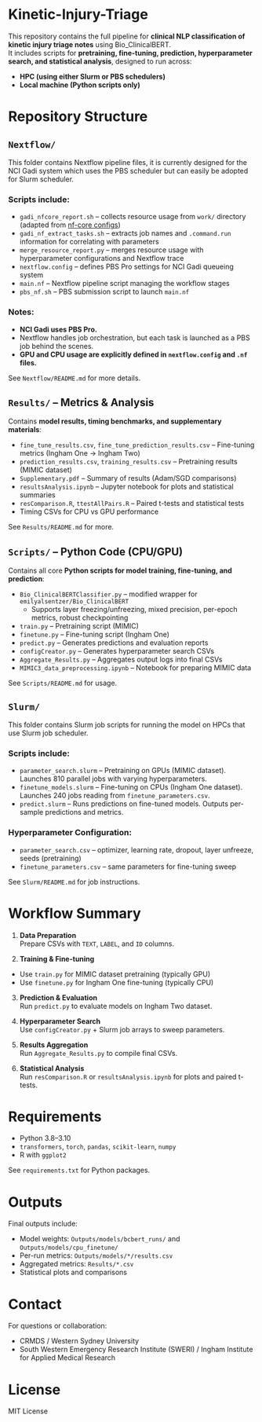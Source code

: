 # Kinetic-Injury-Triage

This repository contains the full pipeline for **clinical NLP classification of kinetic injury triage notes** using Bio_ClinicalBERT.  
It includes scripts for **pretraining, fine-tuning, prediction, hyperparameter search, and statistical analysis**, designed to run across:

- **HPC (using either Slurm or PBS schedulers)**  
- **Local machine (Python scripts only)**

# Repository Structure

## `Nextflow/` 

This folder contains Nextflow pipeline files, it is currently designed for the NCI Gadi system which uses the PBS scheduler but can easily be adopted for Slurm scheduler. 

### Scripts include:

- `gadi_nfcore_report.sh` – collects resource usage from `work/` directory (adapted from [nf-core configs](https://nf-co.re/configs/nci_gadi/))  
- `gadi_nf_extract_tasks.sh` – extracts job names and `.command.run` information for correlating with parameters  
- `merge_resource_report.py` – merges resource usage with hyperparameter configurations and Nextflow trace  
- `nextflow.config` – defines PBS Pro settings for NCI Gadi queueing system  
- `main.nf` – Nextflow pipeline script managing the workflow stages  
- `pbs_nf.sh` – PBS submission script to launch `main.nf` 

### Notes:

- **NCI Gadi uses PBS Pro.**  
- Nextflow handles job orchestration, but each task is launched as a PBS job behind the scenes.  
- **GPU and CPU usage are explicitly defined in `nextflow.config` and `.nf` files.**

See `Nextflow/README.md` for more details.



## `Results/` – Metrics & Analysis

Contains **model results, timing benchmarks, and supplementary materials**:

- `fine_tune_results.csv`, `fine_tune_prediction_results.csv` – Fine-tuning metrics (Ingham One → Ingham Two)  
- `prediction_results.csv`, `training_results.csv` – Pretraining results (MIMIC dataset)  
- `Supplementary.pdf` – Summary of results (Adam/SGD comparisons)  
- `resultsAnalysis.ipynb` – Jupyter notebook for plots and statistical summaries  
- `resComparison.R`, `ttestAllPairs.R` – Paired t-tests and statistical tests  
- Timing CSVs for CPU vs GPU performance

See `Results/README.md` for more.


## `Scripts/` – Python Code (CPU/GPU)

Contains all core **Python scripts for model training, fine-tuning, and prediction**:

- `Bio_ClinicalBERTClassifier.py` – modified wrapper for `emilyalsentzer/Bio_ClinicalBERT`  
    - Supports layer freezing/unfreezing, mixed precision, per-epoch metrics, robust checkpointing  
- `train.py` – Pretraining script (MIMIC)  
- `finetune.py` – Fine-tuning script (Ingham One)  
- `predict.py` – Generates predictions and evaluation reports  
- `configCreator.py` – Generates hyperparameter search CSVs  
- `Aggregate_Results.py` – Aggregates output logs into final CSVs  
- `MIMIC3_data_preprocessing.ipynb` – Notebook for preparing MIMIC data

See `Scripts/README.md` for usage.



## `Slurm/` 

This folder contains Slurm job scripts for running the model on HPCs that use Slurm job scheduler.

### Scripts include:

- `parameter_search.slurm` – Pretraining on GPUs (MIMIC dataset). Launches 810 parallel jobs with varying hyperparameters.  
- `finetune_models.slurm` – Fine-tuning on CPUs (Ingham One dataset). Launches 240 jobs reading from `finetune_parameters.csv`.  
- `predict.slurm` – Runs predictions on fine-tuned models. Outputs per-sample predictions and metrics.

### Hyperparameter Configuration:

- `parameter_search.csv` – optimizer, learning rate, dropout, layer unfreeze, seeds (pretraining)  
- `finetune_parameters.csv` – same parameters for fine-tuning sweep  

See `Slurm/README.md` for job instructions.




# Workflow Summary

1. **Data Preparation**  
Prepare CSVs with `TEXT`, `LABEL`, and `ID` columns.

2. **Training & Fine-tuning**  
- Use `train.py` for MIMIC dataset pretraining (typically GPU)  
- Use `finetune.py` for Ingham One fine-tuning (typically CPU)

3. **Prediction & Evaluation**  
Run `predict.py` to evaluate models on Ingham Two dataset.

4. **Hyperparameter Search**  
Use `configCreator.py` + Slurm job arrays to sweep parameters.

5. **Results Aggregation**  
Run `Aggregate_Results.py` to compile final CSVs.

6. **Statistical Analysis**  
Run `resComparison.R` or `resultsAnalysis.ipynb` for plots and paired t-tests.


# Requirements

- Python 3.8–3.10  
- `transformers`, `torch`, `pandas`, `scikit-learn`, `numpy`  
- R with `ggplot2`  

See `requirements.txt` for Python packages.


# Outputs

Final outputs include:

- Model weights: `Outputs/models/bcbert_runs/` and `Outputs/models/cpu_finetune/`  
- Per-run metrics: `Outputs/models/*/results.csv`  
- Aggregated metrics: `Results/*.csv`  
- Statistical plots and comparisons


# Contact

For questions or collaboration:  
- CRMDS / Western Sydney University
- South Western Emergency Research Institute (SWERI) / Ingham Institute for Applied Medical Research
 


# License

MIT License

